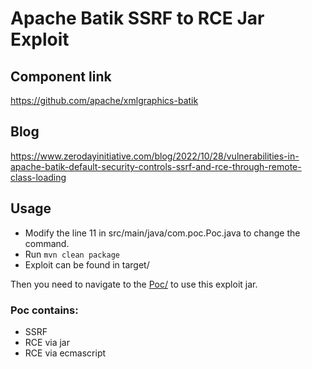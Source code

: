 # Apache Batik SSRF to RCE Jar Exploit

## Component link

https://github.com/apache/xmlgraphics-batik

## Blog

https://www.zerodayinitiative.com/blog/2022/10/28/vulnerabilities-in-apache-batik-default-security-controls-ssrf-and-rce-through-remote-class-loading

## Usage 

- Modify the line 11 in src/main/java/com.poc.Poc.java to change the command.
- Run `mvn clean package`
- Exploit can be found in target/

Then you need to navigate to the [Poc/](Poc) to use this exploit jar.

### Poc contains:

- SSRF
- RCE via jar
- RCE via ecmascript